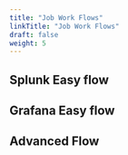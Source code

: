 ```yaml
---
title: "Job Work Flows"
linkTitle: "Job Work Flows"
draft: false
weight: 5
---
```


## Splunk Easy flow
## Grafana Easy flow
## Advanced Flow

